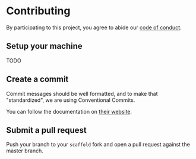 # Contributing

By participating to this project, you agree to abide our [code of
conduct](/CODE_OF_CONDUCT.md).

## Setup your machine
TODO

## Create a commit

Commit messages should be well formatted, and to make that "standardized", we
are using Conventional Commits.

You can follow the documentation on
[their website](https://www.conventionalcommits.org).

## Submit a pull request

Push your branch to your `scaffold` fork and open a pull request against the master branch.
